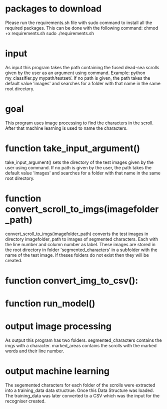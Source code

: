 # packages to download

Please run the requirements.sh file with sudo command to install all the required packages.
This can be done with the following command:
chmod +x requirements.sh
sudo ./requirements.sh

# input
As input this program takes the path containing the fused dead-sea scrolls given by the user as an argument using command. Example: python my_classifier.py mypath/testset/.
If no path is given, the path takes the default value 'images' and searches for a folder with that name in the same root directory.

# goal
This program uses image processing to find the characters in the scroll. After that machine learning is used to name the characters.

# function take_input_argument()
take_input_argument() sets the directory of the test images given by the user using command. If no path is given by the user, the path takes the default value 'images' and searches for a folder with that name in the same root directory.

# function convert_scroll_to_imgs(imagefolder_path)
convert_scroll_to_imgs(imagefolder_path) converts the test images in directory imagefolder_path to images of segmented characters. Each with the line number and column number as label. These images are stored in the root directory in folder 'segmented_characters' in a subfolder with the name of the test image. If theses folders do not exist then they will be created.

# function convert_img_to_csv():

# function run_model()

# output image processing
As output this program has two folders.
segmented_characters contains the imgs with a character.
marked_areas contains the scrolls with the marked words and their line number. 

# output machine learning
The segemented characters for each folder of the scrolls were extracted into a training_data data structrue. Once this Data Structure was loaded. The training_data was later converted to a CSV which was the input for the recogniser created.

